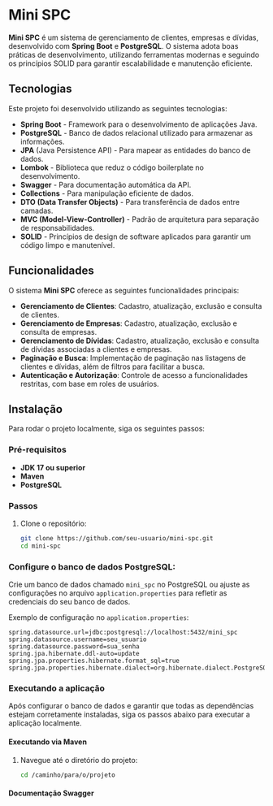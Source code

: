# Mini SPC

**Mini SPC** é um sistema de gerenciamento de clientes, empresas e dívidas, desenvolvido com **Spring Boot** e **PostgreSQL**. O sistema adota boas práticas de desenvolvimento, utilizando ferramentas modernas e seguindo os princípios SOLID para garantir escalabilidade e manutenção eficiente. 

## Tecnologias

Este projeto foi desenvolvido utilizando as seguintes tecnologias:

- **Spring Boot** - Framework para o desenvolvimento de aplicações Java.
- **PostgreSQL** - Banco de dados relacional utilizado para armazenar as informações.
- **JPA** (Java Persistence API) - Para mapear as entidades do banco de dados.
- **Lombok** - Biblioteca que reduz o código boilerplate no desenvolvimento.
- **Swagger** - Para documentação automática da API.
- **Collections** - Para manipulação eficiente de dados.
- **DTO (Data Transfer Objects)** - Para transferência de dados entre camadas.
- **MVC (Model-View-Controller)** - Padrão de arquitetura para separação de responsabilidades.
- **SOLID** - Princípios de design de software aplicados para garantir um código limpo e manutenível.

## Funcionalidades

O sistema **Mini SPC** oferece as seguintes funcionalidades principais:

- **Gerenciamento de Clientes**: Cadastro, atualização, exclusão e consulta de clientes.
- **Gerenciamento de Empresas**: Cadastro, atualização, exclusão e consulta de empresas.
- **Gerenciamento de Dívidas**: Cadastro, atualização, exclusão e consulta de dívidas associadas a clientes e empresas.
- **Paginação e Busca**: Implementação de paginação nas listagens de clientes e dívidas, além de filtros para facilitar a busca.
- **Autenticação e Autorização**: Controle de acesso a funcionalidades restritas, com base em roles de usuários.

## Instalação

Para rodar o projeto localmente, siga os seguintes passos:

### Pré-requisitos

- **JDK 17 ou superior**
- **Maven**
- **PostgreSQL**

### Passos

1. Clone o repositório:

   ```bash
   git clone https://github.com/seu-usuario/mini-spc.git
   cd mini-spc
   ```

### Configure o banco de dados PostgreSQL:

Crie um banco de dados chamado `mini_spc` no PostgreSQL ou ajuste as configurações no arquivo `application.properties` para refletir as credenciais do seu banco de dados.

Exemplo de configuração no `application.properties`:

```properties
spring.datasource.url=jdbc:postgresql://localhost:5432/mini_spc
spring.datasource.username=seu_usuario
spring.datasource.password=sua_senha
spring.jpa.hibernate.ddl-auto=update
spring.jpa.properties.hibernate.format_sql=true
spring.jpa.properties.hibernate.dialect=org.hibernate.dialect.PostgreSQLDialect
```

### Executando a aplicação

Após configurar o banco de dados e garantir que todas as dependências estejam corretamente instaladas, siga os passos abaixo para executar a aplicação localmente.

#### Executando via Maven

1. Navegue até o diretório do projeto:

   ```bash
   cd /caminho/para/o/projeto
     ```

#### Documentação Swagger





